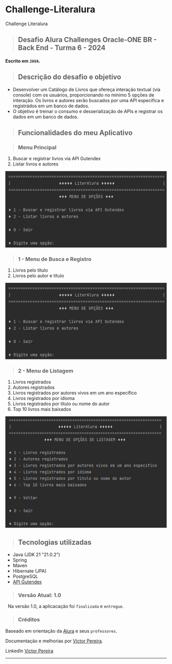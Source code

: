 # Challenge-Literalura
Challenge Literalura

> ## Desafio Alura Challenges Oracle-ONE BR - Back End - Turma 6 - 2024

#### Escrito em `JAVA`.

> ## Descrição do desafio e objetivo
- Desenvolver um Catálogo de Livros que ofereça interação textual (via console) com os usuários, proporcionando no mínimo 5 opções de interação. 
Os livros e autores serão buscados por uma API específica e registrádos em um banco de dados.
- O objetivo é treinar o consumo e desserialização de APIs e registrar os dados em um banco de dados.

> ## Funcionalidades do meu Aplicativo

> ### Menu Principal
1. Buscar e registrar livros via API Gutendex
2. Listar livros e autores

![Menu Principal](https://github.com/Victups/Challenge-Literalura/blob/main/telaIncial.png)

> ### 1 - Menu de Busca e Registro
1. Livros pelo título
2. Livros pelo autor e título

![Menu de Busca e Registro](https://github.com/Victups/Challenge-Literalura/blob/main/telaIncial.png)

> ### 2 - Menu de Listagem
1. Livros registrados
2. Autores registrados
3. Livros registrados por autores vivos em um ano específico
4. Livros registrados por idioma
5. Livros registrados por título ou nome do autor
6. Top 10 livros mais baixados

![Menu de Listagem](https://github.com/Victups/Challenge-Literalura/blob/main/segundaTela.png)

> ## Tecnologias utilizadas
- Java (JDK 21 "21.0.2")
- Spring
- Maven
- Hibernate (JPA)
- PostgreSQL
- [API Gutendex](https://gutendex.com)

> ### Versão Atual: 1.0
&nbsp;
Na versão 1.0, a aplicacação foi `finalizada` e `entregue`.

> ### Créditos
Baseado em orientação da [Alura](https://www.alura.com.br/) e seus `professores`.

Documentação e melhorias por [Victor Pereira](https://github.com/Victups).

LinkedIn [Victor Pereira](https://www.linkedin.com/in/victor-pereira-v2005?utm_source=share&utm_campaign=share_via&utm_content=profile&utm_medium=android_app)

---
